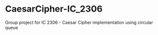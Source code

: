 # CaesarCipher-IC_2306
Group project for IC 2306 - Caesar Cipher implementation using circular queue
